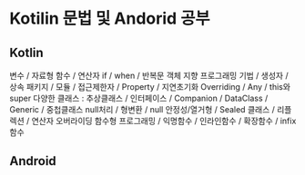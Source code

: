 # Kotilin 문법 및 Andorid 공부

## Kotlin
변수 / 자료형
함수 / 연산자 if / when / 반복문
객체 지향 프로그래밍 기법 / 생성자 / 상속
패키지 / 모듈 / 접근제한자 / Property / 지연초기화
Overriding / Any / this와 super
다양한 클래스 : 추상클래스 / 인터페이스 / Companion / DataClass / Generic / 중첩클래스
null처리 / 형변환 / null 안정성/열거형 / Sealed 클래스 / 리플렉션 / 연산자 오버라이딩
함수형 프로그래밍 / 익명함수 / 인라인함수 / 확장함수 / infix 함수

## Android
